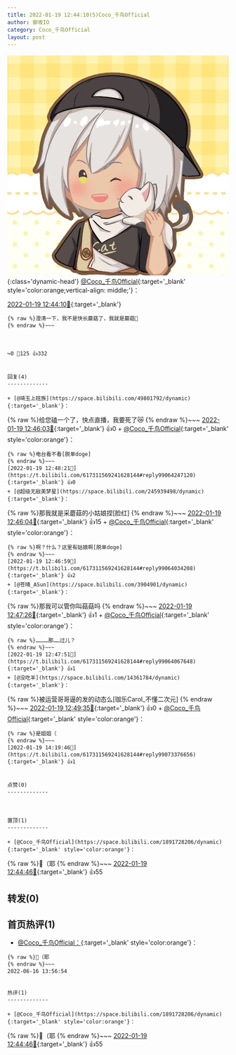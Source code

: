 ```yaml
---
title: 2022-01-19 12:44:10(5)Coco_千鸟Official
author: 御坂IO
category: Coco_千鸟Official
layout: post
---
```


![img](/images/85e485bc0dbd0cde4d15f24d7cffe9704618ad10.jpg){:class='dynamic-head'}
[@Coco_千鸟Official](https://space.bilibili.com/1891728206/dynamic){:target='_blank' style='color:orange;vertical-align: middle;'}：

[2022-01-19 12:44:10🔗](https://t.bilibili.com/617311569241628144){:target='_blank'}

~~~
{% raw %}澄清一下，我不是快长蘑菇了，我就是蘑菇🍃
{% endraw %}~~~



↪️0 💬125 👍332


回复(4)
-------------

+ [@琦玉上班族](https://space.bilibili.com/49801792/dynamic){:target='_blank'}：
~~~
{% raw %}给您磕一个了，快点直播，我要死了😿
{% endraw %}~~~
[2022-01-19 12:46:03🔗](https://t.bilibili.com/617311569241628144#reply99063837632){:target='_blank'} 👍0
    + [@Coco_千鸟Official](https://space.bilibili.com/1891728206/dynamic){:target='_blank' style='color:orange'}：
~~~
{% raw %}电台看不看[脱单doge]
{% endraw %}~~~
[2022-01-19 12:48:21🔗](https://t.bilibili.com/617311569241628144#reply99064247120){:target='_blank'} 👍0
+ [@超级无敌美梦星](https://space.bilibili.com/245939498/dynamic){:target='_blank'}：
~~~
{% raw %}那我就是采蘑菇的小姑娘捏[脸红]
{% endraw %}~~~
[2022-01-19 12:46:04🔗](https://t.bilibili.com/617311569241628144#reply99063838352){:target='_blank'} 👍15
    + [@Coco_千鸟Official](https://space.bilibili.com/1891728206/dynamic){:target='_blank' style='color:orange'}：
~~~
{% raw %}啊？什么？这里有姑娘啊[脱单doge]
{% endraw %}~~~
[2022-01-19 12:46:59🔗](https://t.bilibili.com/617311569241628144#reply99064034208){:target='_blank'} 👍2
+ [@苍晴_ASun](https://space.bilibili.com/3904901/dynamic){:target='_blank'}：
~~~
{% raw %}那我可以管你叫菇菇吗
{% endraw %}~~~
[2022-01-19 12:47:26🔗](https://t.bilibili.com/617311569241628144#reply99064052432){:target='_blank'} 👍1
    + [@Coco_千鸟Official](https://space.bilibili.com/1891728206/dynamic){:target='_blank' style='color:orange'}：
~~~
{% raw %}…………那……过儿？
{% endraw %}~~~
[2022-01-19 12:47:51🔗](https://t.bilibili.com/617311569241628144#reply99064067648){:target='_blank'} 👍1
+ [@没吃羊](https://space.bilibili.com/14361784/dynamic){:target='_blank'}：
~~~
{% raw %}被运营哥哥逼的发的动态么[珈乐Carol_不懂二次元]
{% endraw %}~~~
[2022-01-19 12:49:35🔗](https://t.bilibili.com/617311569241628144#reply99064350032){:target='_blank'} 👍0
    + [@Coco_千鸟Official](https://space.bilibili.com/1891728206/dynamic){:target='_blank' style='color:orange'}：
~~~
{% raw %}是姐姐（
{% endraw %}~~~
[2022-01-19 14:19:46🔗](https://t.bilibili.com/617311569241628144#reply99073376656){:target='_blank'} 👍1


点赞(0)
-------------



置顶(1)
-------------

+ [@Coco_千鸟Official](https://space.bilibili.com/1891728206/dynamic){:target='_blank' style='color:orange'}：
~~~
{% raw %}🍃（耶
{% endraw %}~~~
[2022-01-19 12:44:46🔗](https://t.bilibili.com/617311569241628144#reply99063851552){:target='_blank'} 👍55


转发(0)
-------------



首页热评(1)
-------------

+ [@Coco_千鸟Official：](https://space.bilibili.com/1891728206/dynamic){:target='_blank' style='color:orange'}：
~~~
{% raw %}🍃（耶
{% endraw %}~~~
2022-06-16 13:56:54


热评(1)
-------------

+ [@Coco_千鸟Official](https://space.bilibili.com/1891728206/dynamic){:target='_blank' style='color:orange'}：
~~~
{% raw %}🍃（耶
{% endraw %}~~~
[2022-01-19 12:44:46🔗](https://t.bilibili.com/617311569241628144#reply99063851552){:target='_blank'} 👍55


